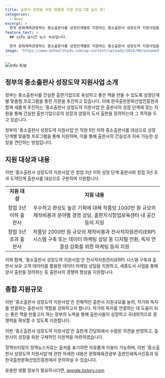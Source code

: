 ```yaml
---
title: 출판사 성장을 위한 맞춤형 지원 프로그램 실시 중!
categories:
  - News
excerpt: >
  한국 문화체육관광부는 중소출판사를 성장단계별로 지원하는 중소출판사 성장도약 지원사업을 추진하고 있다. 이 프로그램은 직원 5인 이하 중소출판사를 위해 맞춤형 지원을 통해 건실한 출판기업으로 육성하고 양질의 도서 출판을 장려하는 것을 목표로 하고 있다. 이를 위해 제작비뿐만 아니라 공간, 경영, 마케팅 등을 포괄적으로 지원하며, 출판사의 역량을 강화하고 지속 가능한 성장을 돕고 있다. 더불어 출판사들의 의견을 반영하고, 좋은 책을 지원하기 위한 기본적인 제도적 강화도 이뤄지고 있다.
feature_text: >
  ## info 실시간 뉴스 속보입니다.

  한국 문화체육관광부는 중소출판사를 성장단계별로 지원하는 중소출판사 성장도약 지원사업을 추진하고 있다. 이 프로그램은 직원 5인 이하 중소출판사를 위해 맞춤형 지원을 통해 건실한 출판기업으로 육성하고 양질의 도서 출판을 장려하는 것을 목표로 하고 있다. 이를 위해 제작비뿐만 아니라 공간, 경영, 마케팅 등을 포괄적으로 지원하며, 출판사의 역량을 강화하고 지속 가능한 성장을 돕고 있다. 더불어 출판사들의 의견을 반영하고, 좋은 책을 지원하기 위한 기본적인 제도적 강화도 이뤄지고 있다.
image: 'https://www.behealthy4u.com/wp-content/uploads/2024/06/unnamed-file.png'
---
```


<p><img src="https://www.behealthy4u.com/wp-content/uploads/2024/06/unnamed-file.png" alt="info 속보" /></p>

<h2 data-ke-size="size26">정부의 중소출판사 성장도약 지원사업 소개</h2>

<p>정부는 중소출판사를 건실한 출판기업으로 육성하고 좋은 책을 만들 수 있도록 성장단계별 맞춤형 프로그램을 통한 지원을 추진하고 있습니다. 이에 한국출판문화산업진흥원과 함께 새롭게 추진하는 '중소출판사 성장도약 지원사업'은 출판사의 성장 단계에 맞는 지원을 통해 건실한 출판기업으로의 성장과 양질의 도서 출판을 장려하는데 그 목적을 두고 있습니다.</p>

<p data-ke-size="size16">정부의 '중소출판사 성장도약 지원사업'은 직원 5인 이하 중소출판사를 대상으로 성장 단계별 맞춤형 프로그램을 통해 지원하며, 이를 통해 출판사의 건실성과 지속 가능한 성장을 견인하는 방침입니다.</p>

<h2 data-ke-size="size26">지원 대상과 내용</h2>

<p>이번 '중소출판사 성장도약 지원사업'은 창업 3년 이하 성장 단계 출판사와 창업 3년 초과 도약단계 출판사를 대상으로 구분하여 지원합니다.</p>

<table>
    <tr>
        <td style="text-align: center; height: 17px;"><b>지원 대상</b></td>
        <td style="text-align: center; height: 17px;"><b>지원 내용</b></td>
    </tr>
    <tr>
        <td style="text-align: center; height: 17px;">창업 3년 이하 출판사</td>
        <td style="text-align: center; height: 17px;">우수하고 완성도 높은 기획에 대해 작품당 1000만 원 규모의 제작비용과 분야별 경영 상담, 출판지식창업보육센터 내 공간 등의 지원</td>
    </tr>
    <tr>
        <td style="text-align: center; height: 17px;">창업 3년 초과 출판사</td>
        <td style="text-align: center; height: 17px;">작품당 2000만 원 규모의 제작비용과 전사적자원관리(ERP) 시스템 구축 또는 데이터 마케팅 상담 등 디지털 전환, 독자 연결성 강화를 위한 마케팅 등의 지원</td>
    </tr>
</table>

<p data-ke-size="size16">이와 함께, '중소출판사 성장도약 지원사업'은 전사적자원관리(ERP) 시스템 구축과 출판사 보유 고객 데이터를 활용한 데이터 마케팅 상담을 지원하고, 세종도서 사업을 통해 양서 출판을 장려하는 등 출판사의 경쟁력 향상을 지원합니다.</p>

<h2 data-ke-size="size26">종합 지원규모</h2>

<p>이번 '중소출판사 성장도약 지원사업'은 전체적인 출판사 지원규모를 늘려, 작가와 독자를 연결하는 출판사의 역할을 강화하고자 합니다. 작가와 독자를 연결하는 데 도움이 되는 좋은 책을 만들고자 하는 정부의 노력을 통해 출판사들이 성장하고 국내외적으로 경쟁력을 확보할 수 있도록 지원합니다.</p>

<p>이번 '중소출판사 성장도약 지원사업'은 출판계 간담회에서 수렴된 의견을 반영하고, 출판사의 성장을 위한 구체적인 지원책을 마련하였습니다.</p>

<p data-ke-size="size16">정책브리핑의 정책뉴스자료는 출처를 표기하면 자유롭게 이용이 가능하며, 이번 '중소출판사 성장도약 지원사업'에 관한 자세한 내용은 문화체육관광부 출판인쇄독서진흥과 및 한국출판문화산업진흥원에서 문의하실 수 있습니다.</p>
유용한 생활 정보가 필요하시다면, <a href="https://qoogle.tistory.com" rel="dofollow">qoogle.tistory.com</a>


